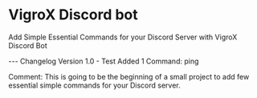 # VigroX Discord bot
Add Simple Essential Commands for your Discord Server with VigroX Discord Bot

--- Changelog
Version 1.0 - Test
Added 1 Command: ping

Comment: This is going to be the beginning of a small project to add few essential simple commands for your Discord server.

